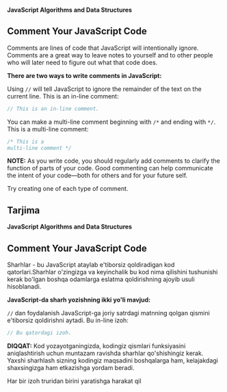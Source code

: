 **JavaScript Algorithms and Data Structures**
## Comment Your JavaScript Code

Comments are lines of code that JavaScript will intentionally ignore. Comments are a great way to leave notes to yourself and to other people who will later need to figure out what that code does.

**There are two ways to write comments in JavaScript:**

Using `//` will tell JavaScript to ignore the remainder of the text on the current line. This is an in-line comment:

```js
// This is an in-line comment.
```
You can make a multi-line comment beginning with `/*` and ending with `*/`. This is a multi-line comment:

```js
/* This is a
multi-line comment */
```
**NOTE:** As you write code, you should regularly add comments to clarify the function of parts of your code. Good commenting can help communicate the intent of your code—both for others and for your future self.

Try creating one of each type of comment.



## Tarjima

**JavaScript Algorithms and Data Structures**
## Comment Your JavaScript Code

Sharhlar - bu JavaScript ataylab e'tiborsiz qoldiradigan kod qatorlari.Sharhlar o'zingizga va keyinchalik bu kod nima qilishini tushunishi kerak bo'lgan boshqa odamlarga eslatma qoldirishning ajoyib usuli hisoblanadi.

**JavaScript-da sharh yozishning ikki yo'li mavjud:**


`//` dan foydalanish JavaScript-ga joriy satrdagi matnning qolgan qismini e'tiborsiz qoldirishni aytadi. Bu in-line izoh:


```js
// Bu qatordagi izoh.
```


**DIQQAT:** Kod yozayotganingizda, kodingiz qismlari funksiyasini aniqlashtirish uchun muntazam ravishda sharhlar qo'shishingiz kerak. Yaxshi sharhlash sizning kodingiz maqsadini boshqalarga ham, kelajakdagi shaxsingizga ham etkazishga yordam beradi.

Har bir izoh truridan birini yaratishga harakat qil